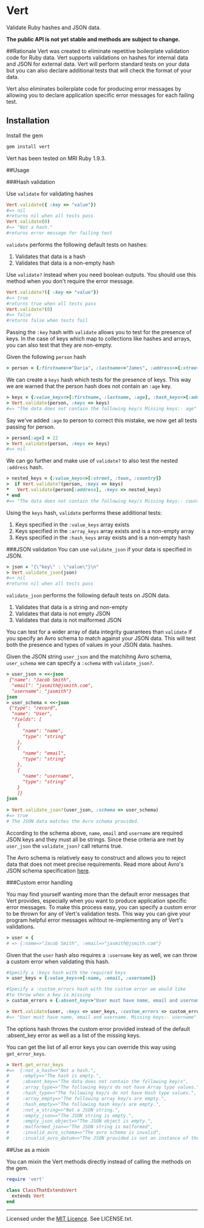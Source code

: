 # Vert
Validate Ruby hashes and JSON data.

**The public API is not yet stable and methods are subject to change.**

##Rationale
Vert was created to eliminate repetitive boilerplate validation code for Ruby data.
Vert supports validations on hashes for internal data and JSON for external data. Vert will perform standard tests on your data but you can also declare additional tests that will check the format of your data.

Vert also eliminates boilerplate code for producing error messages by allowing you to declare application specific error messages for each failing test. 

## Installation

Install the gem

```ruby
gem install vert
```

Vert has been tested on MRI Ruby 1.9.3.

##Usage

###Hash validation

Use `validate` for validating hashes

```ruby
Vert.validate({ :key => "value"})
#=> nil
#returns nil when all tests pass
Vert.validate(0)
#=> "Not a hash."
#returns error message for failing test
```

`validate` performs the following default tests on hashes:

1. Validates that data is a hash
1. Validates that data is a non-empty hash

Use `validate?` instead when you need boolean outputs. You should use this
method when you don't require the error message.

```ruby
Vert.validate?({ :key => "value"})
#=> true
#returns true when all tests pass
Vert.validate?(0)
#=> false
#returns false when tests fail
```

Passing the `:key` hash with `validate` allows you to test for the presence of keys. In the case of keys which map to collections like hashes and arrays, you can also test that they are non-empty.

Given the following `person` hash

```ruby
> person = {:firstname=>"Daria", :lastname=>"James", :address=>{:street=>"Potter Lane", :town=>"Dereon"}}
```

We can create a `keys` hash which tests for the presence of keys. This way we are warned that the person hash does not contain an `:age` key.

```ruby
> keys = {:value_keys=>[:firstname, :lastname, :age], :hash_keys=>[:address]}
> Vert.validate(person, :keys => keys)
#=> "The data does not contain the following key/s Missing keys:- age"
```

Say we've added `:age` to person to correct this mistake, we now get all tests passing for person.

```ruby
> person[:age] = 22
> Vert.validate(person, :keys => keys)
#=> nil
```

We can go further and make use of `validate?` to also test the nested `:address` hash.

```ruby
> nested_keys = {:value_keys=>[:street, :town, :country]}
>  if Vert.validate?(person, :keys => keys)
*   Vert.validate(person[:address], :keys => nested_keys)
* end
#=> "The data does not contain the following key/s Missing keys:- country"
```

Using the `keys` hash, `validate` performs these additional tests:

1. Keys specified in the `:value_keys` array exists
1. Keys specified in the `:array_keys` array exists and is a non-empty array 
1. Keys specified in the `:hash_keys` array exists and is a non-empty hash

###JSON validation
You can use `validate_json` if your data is specified in JSON. 

```ruby
> json = "{\"key\" : \"value\"}\n"
> Vert.validate_json(json)
#=> nil
#returns nil when all tests pass
```

`validate_json` performs the following default tests on JSON data.

1. Validates that data is a string and non-empty
1. Validates that data is not empty JSON
1. Validates that data is not malformed JSON

You can test for a wider array of data integrity guarantees than `validate` if you specify an Avro schema to match against your JSON data. This will test both the presence and types of values in your JSON data.
hashes.

Given the JSON string `user_json` and the matchihng Avro schema, `user_schema` we can specify a `:schema` with `validate_json?`.

```ruby
> user_json = <<-json
 {"name": "Jacob Smith",
  "email": "jasmith@jsmith.com",
  "username": "jasmith"}
json
> user_schema = <<-json
 {"type": "record",
  "name": "User",
  "fields": [
    {
      "name": "name",
      "type": "string"
    },
    {
      "name": "email",
      "type": "string"
    },
    {
      "name": "username",
      "type": "string"
    }
	]}
json
	
> Vert.validate_json?(user_json, :schema => user_schema)
#=> true
# The JSON data matches the Avro schema provided.
```

According to the schema above, `name`, `email` and `username` are required JSON keys and they must all be strings. Since these criteria are met by `user_json` the `validate_json?` call returns true.

The Avro schema is relatively easy to construct and allows you to reject data that does not meet precise requirements. Read more about Avro's JSON schema specification [here](https://avro.apache.org/docs/current/spec.html).

###Custom error handling 

You may find yourself wanting more than the default error
messages that Vert provides, especially when you want to produce application
specific error messages. To make this process easy, you can specify
a custom error to be thrown for any of Vert's validation tests. This
way you can give your program helpful error messages wihtout
re-implementing any of Vert's validations.

```ruby
> user = {
# => {:name=>"Jacob Smith", :email=>"jasmith@jsmith.com"}
```

Given that the `user` hash also requires a `:username` key as well, we can throw a custom error when validating this hash.

```ruby
#Specify a :keys hash with the required keys
> user_keys = {:value_keys=>[:name, :email, :username]}

#Specify a :custom_errors hash with the custom error we would like
#to throw when a key is missing
> custom_errors = {:absent_key=>"User must have name, email and username."}

> Vert.validate(user, :keys => user_keys, :custom_errors => custom_errors)
#=> "User must have name, email and username. Missing keys:- username"
```

The options hash throws the custom error provided instead of the
default :absent_key error as well as a list of the missing keys.

You can get the list of all error keys you can override this way using `get_error_keys`.

```ruby
> Vert.get_error_keys
#=>  {:not_a_hash=>"Not a hash.",
#     :empty=>"The hash is empty.",
#     :absent_key=>"The data does not contain the following key/s",
#     :array_type=>"The following key/s do not have Array type values.",
#     :hash_type=>"The following key/s do not have Hash type values.",
#     :array_empty=>"The following array key/s are empty.",
#     :hash_empty=>"The following hash key/s are empty.",
#     :not_a_string=>"Not a JSON string.",
#     :empty_json=>"The JSON string is empty.",
#     :empty_json_object=>"The JSON object is empty.",
#     :malformed_json=>"The JSON string is malformed",
#     :invalid_avro_schema=>"The avro schema is invalid",
#     :invalid_avro_datum=>"The JSON provided is not an instance of the schema."}
```

##Use as a mixin 

You can mixin the Vert methods directly instead of calling the methods on the gem.

```ruby
require 'vert'

class ClassThatExtendsVert
  extends Vert
end
```

---

Licensed under the [MIT Licence](http://opensource.org/licenses/MIT). See LICENSE.txt.
